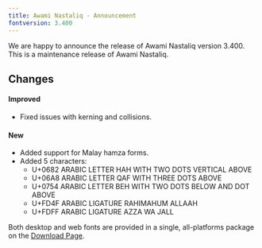 ```yaml
---
title: Awami Nastaliq - Announcement
fontversion: 3.400
---
```


We are happy to announce the release of Awami Nastaliq version 3.400. This is a maintenance release of Awami Nastaliq.

## Changes

#### Improved

- Fixed issues with kerning and collisions.

#### New

- Added support for Malay hamza forms.
- Added 5 characters:
  - U+0682 ARABIC LETTER HAH WITH TWO DOTS VERTICAL ABOVE
  - U+06A8 ARABIC LETTER QAF WITH THREE DOTS ABOVE
  - U+0754 ARABIC LETTER BEH WITH TWO DOTS BELOW AND DOT ABOVE
  - U+FD4F ARABIC LIGATURE RAHIMAHUM ALLAAH
  - U+FDFF ARABIC LIGATURE AZZA WA JALL

Both desktop and web fonts are provided in a single, all-platforms package on the [Download Page](https://software.sil.org/awami/download/).



